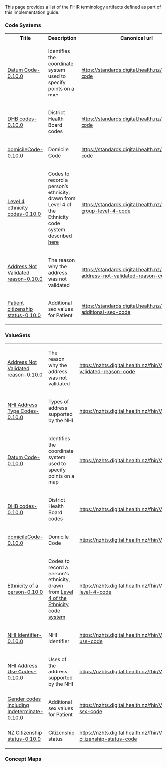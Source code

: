 This page provides a list of the FHIR terminology artifacts defined as part of this implementation guide.
<h3>Code Systems</h3>
<table class='table table-bordered table-condensed'>
<tr><th>Title</th><th>Description</th><th>Canonical url</th></tr>
<tr>
<td><a href="CodeSystem-Datum.html">Datum Code-0.10.0</a> </td>
<td> <p>Identifies the coordinate system used to specify points on a map</p> </td>
<td> <a href="https://standards.digital.health.nz/ns/datum-code">https://standards.digital.health.nz/ns/datum-code</a></td>
</tr>
<tr>
<td><a href="CodeSystem-dhb-code.html">DHB codes-0.10.0</a> </td>
<td> <p>District Health Board codes</p> </td>
<td> <a href="https://standards.digital.health.nz/ns/dhb-code">https://standards.digital.health.nz/ns/dhb-code</a></td>
</tr>
<tr>
<td><a href="CodeSystem-domicile-code.html">domicileCode-0.10.0</a> </td>
<td> <p>Domicile Code</p> </td>
<td> <a href="https://standards.digital.health.nz/ns/domicile-code">https://standards.digital.health.nz/ns/domicile-code</a></td>
</tr>
<tr>
<td><a href="CodeSystem-ethnicityL4.html">Level 4 ethnicity codes-0.10.0</a> </td>
<td> <p>Codes to record a person’s ethnicity, drawn from Level 4 of the Ethnicity code system 
described <a href="http://aria.stats.govt.nz/aria/#ClassificationView:uri=http://stats.govt.nz/cms/ClassificationVersion/YVqOcFHSlguKkT17">here</a></p> </td>
<td> <a href="https://standards.digital.health.nz/ns/ethnic-group-level-4-code">https://standards.digital.health.nz/ns/ethnic-group-level-4-code</a></td>
</tr>
<tr>
<td><a href="CodeSystem-AddressNotValidated.html">Address Not Validated reason-0.10.0</a> </td>
<td> <p>The reason why the address was not validated</p> </td>
<td> <a href="https://standards.digital.health.nz/ns/nhi-address-not-validated-reason-code">https://standards.digital.health.nz/ns/nhi-address-not-validated-reason-code</a></td>
</tr>
<tr>
<td><a href="CodeSystem-nz-additional-sex-code.html">Patient citizenship status-0.10.0</a> </td>
<td> <p>Additional sex values for Patient</p> </td>
<td> <a href="https://standards.digital.health.nz/ns/nz-additional-sex-code">https://standards.digital.health.nz/ns/nz-additional-sex-code</a></td>
</tr>
</table>
<h3>ValueSets</h3>
<table class='table table-bordered table-condensed'>
<tr>
<td><a href="ValueSet-AddressNotValidatedReason.html">Address Not Validated reason-0.10.0</a> </td>
<td> <p>The reason why the address was not validated</p></td>
<td> <a href="https://nzhts.digital.health.nz/fhir/ValueSet/address-not-validated-reason-code">https://nzhts.digital.health.nz/fhir/ValueSet/address-not-validated-reason-code</a></td>
</tr>
<tr>
<td><a href="ValueSet-nhi-address-type.html">NHI Address Type Codes-0.10.0</a> </td>
<td> <p>Types of address supported by the NHI</p></td>
<td> <a href="https://nzhts.digital.health.nz/fhir/ValueSet/addressType">https://nzhts.digital.health.nz/fhir/ValueSet/addressType</a></td>
</tr>
<tr>
<td><a href="ValueSet-Datum.html">Datum Code-0.10.0</a> </td>
<td> <p>Identifies the coordinate system used to specify points on a map</p></td>
<td> <a href="https://nzhts.digital.health.nz/fhir/ValueSet/datum-code">https://nzhts.digital.health.nz/fhir/ValueSet/datum-code</a></td>
</tr>
<tr>
<td><a href="ValueSet-dhb.html">DHB codes-0.10.0</a> </td>
<td> <p>District Health Board codes</p></td>
<td> <a href="https://nzhts.digital.health.nz/fhir/ValueSet/dhb-code">https://nzhts.digital.health.nz/fhir/ValueSet/dhb-code</a></td>
</tr>
<tr>
<td><a href="ValueSet-domicile-code.html">domicileCode-0.10.0</a> </td>
<td> <p>Domicile Code</p></td>
<td> <a href="https://nzhts.digital.health.nz/fhir/ValueSet/domicile-code">https://nzhts.digital.health.nz/fhir/ValueSet/domicile-code</a></td>
</tr>
<tr>
<td><a href="ValueSet-ethnicity.html">Ethnicity of a person-0.10.0</a> </td>
<td> <p>Codes to record a person&#39;s ethnicity, drawn from <a href="http://aria.stats.govt.nz/aria/#ClassificationView:uri=http://stats.govt.nz/cms/ClassificationVersion/YVqOcFHSlguKkT17">Level 4 of the Ethnicity code system</a></p></td>
<td> <a href="https://nzhts.digital.health.nz/fhir/ValueSet/ethnic-group-level-4-code">https://nzhts.digital.health.nz/fhir/ValueSet/ethnic-group-level-4-code</a></td>
</tr>
<tr>
<td><a href="ValueSet-NhiIdentifierUse.html">NHI Identifier-0.10.0</a> </td>
<td> <p>NHI Identifier</p></td>
<td> <a href="https://nzhts.digital.health.nz/fhir/ValueSet/nhi-identifier-use-code">https://nzhts.digital.health.nz/fhir/ValueSet/nhi-identifier-use-code</a></td>
</tr>
<tr>
<td><a href="ValueSet-nhi-address-use.html">NHI Address Use Codes-0.10.0</a> </td>
<td> <p>Uses of the address supported by the NHI</p></td>
<td> <a href="https://nzhts.digital.health.nz/fhir/ValueSet/nhiaddressUse">https://nzhts.digital.health.nz/fhir/ValueSet/nhiaddressUse</a></td>
</tr>
<tr>
<td><a href="ValueSet-nz-additional-sex-code.html">Gender codes including Indeterminate-0.10.0</a> </td>
<td> <p>Additional sex values for Patient</p></td>
<td> <a href="https://nzhts.digital.health.nz/fhir/ValueSet/nz-additional-sex-code">https://nzhts.digital.health.nz/fhir/ValueSet/nz-additional-sex-code</a></td>
</tr>
<tr>
<td><a href="ValueSet-citizenship-status.html">NZ Citizenship status-0.10.0</a> </td>
<td> <p>Citizenship status</p></td>
<td> <a href="https://nzhts.digital.health.nz/fhir/ValueSet/nz-citizenship-status-code">https://nzhts.digital.health.nz/fhir/ValueSet/nz-citizenship-status-code</a></td>
</tr>
</table>
<h3>Concept Maps</h3>
<table class='table table-bordered table-condensed'>
</table>